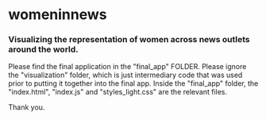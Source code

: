 # womeninnews
### Visualizing the representation of women across news outlets around the world.

Please find the final application in the "final_app" FOLDER. Please ignore the "visualization" folder, which is just intermediary code that was used prior to putting it together into the final app. Inside the "final_app" folder, the "index.html", "index.js" and "styles_light.css" are the relevant files. 

Thank you. 
